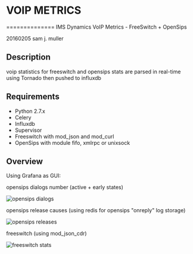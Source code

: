 # VOIP METRICS
==============
IMS Dynamics VoIP Metrics - FreeSwitch + OpenSips

20160205 sam j. muller

Description
-----------

voip statistics for freeswitch and opensips
stats are parsed in real-time using Tornado then pushed to influxdb

Requirements
------------
- Python 2.7.x
- Celery
- Influxdb
- Supervisor
- Freeswitch with mod_json and mod_curl
- OpenSips with module fifo, xmlrpc or unixsock


Overview
--------
Using Grafana as GUI:

opensips dialogs number (active + early states)

![opensips dialogs](http://195.154.255.170/img/cscf.png)

opensips release causes (using redis for opensips "onreply" log storage)

![opensips releases](http://195.154.255.170/img/releases_causes.png)

freeswitch (using mod_json_cdr)

![freeswitch stats](http://195.154.255.170/img/hpbx.png)
